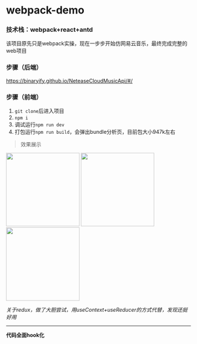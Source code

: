 # webpack-demo
<h3>技术栈：webpack+react+antd</h3>

<p>该项目原先只是webpack实操，现在一步步开始仿网易云音乐，最终完成完整的web项目</p>

### 步骤（后端）
 https://binaryify.github.io/NeteaseCloudMusicApi/#/
 
### 步骤（前端）
 1. `git clone`后进入项目
 2. `npm i`
 3. 调试运行`npm run dev`
 4. 打包运行`npm run build`，会弹出bundle分析页，目前包大小947k左右
 
 >效果展示
 
<img src="http://qc9tj18zu.bkt.clouddn.com/image/2020-06-29_005414.png" width="200px">
<img src="http://qc9tj18zu.bkt.clouddn.com/image/2020-06-29_020339.png" width="200px">
<img src="http://qc9tj18zu.bkt.clouddn.com/image/2020-06-29_015952.png" width="200px">

*关于redux，做了大胆尝试，用useContext+useReducer的方式代替，发现还挺好用*
***
**代码全面hook化**
